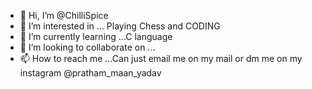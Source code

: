 - 👋 Hi, I’m @ChilliSpice
- 👀 I’m interested in ... Playing Chess and CODING
- 🌱 I’m currently learning ...C language
- 💞️ I’m looking to collaborate on ...
- 📫 How to reach me ...Can just email me on my mail or dm me on my instagram @pratham_maan_yadav

<!---
ChilliSpice/ChilliSpice is a ✨ special ✨ repository because its `README.md` (this file) appears on your GitHub profile.
You can click the Preview link to take a look at your changes.
--->
